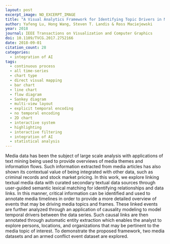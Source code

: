 ```yaml
---
layout: post
excerpt_image: NO_EXCERPT_IMAGE
title: "A Visual Analytics Framework for Identifying Topic Drivers in Media Events"
author: Yafeng Lu, Hong Wang, Steven T. Landis & Ross Maciejewski
year: 2018
journal: IEEE Transactions on Visualization and Computer Graphics
doi: 10.1109/TVCG.2017.2752166
date: 2018-09-01
citation_count: 28
categories:
  - integration of AI
tags:
  - continuous process
  - all time-series
  - chart type
  - direct visual mapping
  - bar chart
  - line chart
  - flow diagram
  - Sankey diagram
  - multi-view layout
  - explicit temporal encoding
  - no temporal encoding
  - 2D chart
  - interactive system
  - highlighting
  - interactive filtering
  - integration of AI
  - statistical analysis
---
```

Media data has been the subject of large scale analysis with applications of text mining being used to provide overviews of media themes and information flows. Such information extracted from media articles has also shown its contextual value of being integrated with other data, such as criminal records and stock market pricing. In this work, we explore linking textual media data with curated secondary textual data sources through user-guided semantic lexical matching for identifying relationships and data links. In this manner, critical information can be identified and used to annotate media timelines in order to provide a more detailed overview of events that may be driving media topics and frames. These linked events are further analyzed through an application of causality modeling to model temporal drivers between the data series. Such causal links are then annotated through automatic entity extraction which enables the analyst to explore persons, locations, and organizations that may be pertinent to the media topic of interest. To demonstrate the proposed framework, two media datasets and an armed conflict event dataset are explored.
